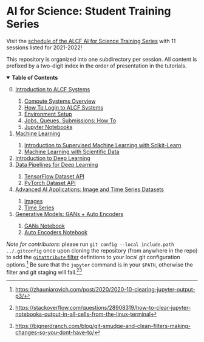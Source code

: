 # AI for Science: Student Training Series

Visit the [schedule of the ALCF AI for Science Training Series](https://www.alcf.anl.gov/alcf-ai-science-training-series) with 11
sessions listed for 2021-2022!

This repository is organized into one subdirectory per session.  All content is prefixed by a two-digit index in the order of presentation in the tutorials.

<details open>
  <summary>  <b>Table of Contents</b> </summary>
  <ol start="0.">
    <li> <a href="./00_introToAlcf/">Introduction to ALCF Systems </a> </li>
    <ol>
      <li> <a href="./00_introToAlcf/00_computeSystems.md">Compute Systems Overview</a></li>
      <li> <a href="./00_introToAlcf/01_howToLogin.md">How To Login to ALCF Systems</a></li>
      <li> <a href="./00_introToAlcf/02_howToSetupEnvironment.md">Environment Setup</a></li>
      <li> <a href="./00_introToAlcf/03_jobQueuesSubmission.md">Jobs, Queues, Submissions: How To</a></li>
      <li> <a href="./00_introToAlcf/04_jupyterNotebooks.md">Jupyter Notebooks</a></li>
    </ol>
    <li> <a href="./01_machineLearning"> Machine Learning  </a> </li>
    <ol> 
       <li> <a href="./01_machineLearning/part-1_introduction-to-sklearn"> Introduction to Supervised Machine Learning with Scikit-Learn </a></li>
       <li> <a href="./01_machineLearning/part-2_ml-with-materials-data"> Machine Learning with Scientific Data </a></li>
    </ol>
    <li> <a href="./02_deepLearning"> Introduction to Deep Learning </a></li>
    <li> <a href="./03_dataPipelines"> Data Pipelines for Deep Learning </a></li> 
    <ol>
      <li> <a href="./03_dataPipelines/00_tensorflowDatasetAPI"> TensorFlow Dataset API </a></li> 
      <li> <a href="./03_dataPipelines/01_pytorchDatasetAPI"> PyTorch Dataset API </a></li> 
    </ol>
    <li> <a href="./04_images_time_series/"> Advanced AI Applications: Image and Time Series Datasets </a></li> 
    <ol>
      <li> <a href="./04_images_time_series/00_images"> Images </a></li> 
      <li> <a href="./04_images_time_series/01_time_series"> Time Series </a></li> 
    </ol>    
    <li> <a href="./05_generative_models/README.md">Generative Models: GANs + Auto Encoders</a></li>
    <ol>
      <li> <a href="./05_generative_models/GANs.ipynb">GANs Notebook</a></li>
      <li> <a href="./05_generative_models/Auto%20Encoders.ipynb">Auto Encoders Notebook</a></li>
  </ol>
</details>


*Note for contributors*: please run `git config --local include.path ../.gitconfig` once
upon cloning the repository (from anywhere in the repo) to add the	[`gitattribute`
filter](https://git-scm.com/docs/gitattributes#_filter) defintions to your local git
configuration options.[^1] Be sure that the `jupyter` command is in your `$PATH`,
otherwise the filter and git staging will fail.[^2][^3]

[^1]: https://zhauniarovich.com/post/2020/2020-10-clearing-jupyter-output-p3/
[^2]: https://stackoverflow.com/questions/28908319/how-to-clear-jupyter-notebooks-output-in-all-cells-from-the-linux-terminal
[^3]: https://bignerdranch.com/blog/git-smudge-and-clean-filters-making-changes-so-you-dont-have-to/
